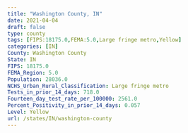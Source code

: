 ```yaml
---
title: "Washington County, IN"
date: 2021-04-04
draft: false
type: county
tags: [FIPS:18175.0,FEMA:5.0,Large fringe metro,Yellow]
categories: [IN]
County: Washington County
State: IN
FIPS: 18175.0
FEMA_Region: 5.0
Population: 28036.0
NCHS_Urban_Rural_Classification: Large fringe metro
Tests_in_prior_14_days: 718.0
Fourteen_day_test_rate_per_100000: 2561.0
Percent_Positivity_in_prior_14_days: 0.057
Level: Yellow
url: /states/IN/washington-county
---
```



